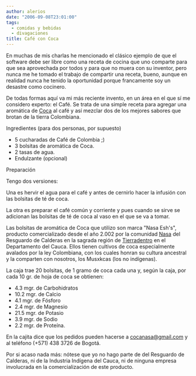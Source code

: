```yaml
---
author: alerios
date: "2006-09-08T23:01:00"
tags:
  - comidas y bebidas
  - divagaciones
title: Café con Coca
---
```


En muchas de mis charlas he mencionado el clásico ejemplo de que el software
debe ser libre como una receta de cocina que uno comparte para que sea
aprovechada por todos y para que no muera con su inventor, pero nunca me he
tomado el trabajo de compartir una receta, bueno, aunque en realidad nunca he
tenido la oportunidad porque francamente soy un desastre como cocinero.

De todas formas aquí va mi más reciente invento, en un área en el que sí me
considero experto: el Café. Se trata de una simple receta para agregar una
aromática de [Coca](http://es.wikipedia.org/wiki/Erythroxylum_coca) al café y
así mezclar dos de los mejores sabores que brotan de la tierra Colombiana.

Ingredientes (para dos personas, por supuesto)

- 5 cucharadas de Café de Colombia ;)
- 3 bolsitas de aromática de Coca.
- 2 tasas de agua.
- Endulzante (opcional)

Preparación

Tengo dos versiones:

Una es hervir el agua para el café y antes de cernirlo hacer la infusión con
las bolsitas de té de coca.

La otra es preparar el café común y corriente y pues cuando se sirve se
adicionan las bolsitas de té de coca al vaso en el que se va a tomar.

Las bolsitas de aromática de Coca que utilizo son marca "Nasa Esh's", producto
comercializado desde el año 2.002 por la comunidad
[Nasa](http://es.wikipedia.org/wiki/Nasa) del Resguardo de Calderas en la
sagrada región de [Tierradentro](http://es.wikipedia.org/wiki/Tierradentro) en
el Departamento del Cauca. Ellos tienen cultivos de coca especialmente
avalados por la ley Colombiana, con los cuales honran su cultura ancestral y
la comparten con nosotros, los Musxkcas (los no indígenas).

La caja trae 20 bolsitas, de 1 gramo de coca cada una y, según la caja, por
cada 10 gr. de hoja de coca se obtienen:

- 4.3 mgr. de Carbohidratos
- 10.2 mgr. de Calcio
- 4.1 mgr. de Fósforo
- 2.4 mgr. de Magnesio
- 21.5 mgr. de Potasio
- 3.9 mgr. de Sodio
- 2.2 mgr. de Proteína.

En la cajita dice que los pedidos pueden hacerse a cocanasa@gmail.com y al
teléfono (+571) 438 3726 de Bogotá.

Por si acaso nada más: nótese que yo no hago parte de del Resguardo de
Calderas, ni de la Industria Indígena del Cauca, ni de ninguna empresa
involucrada en la comercialización de este producto.
